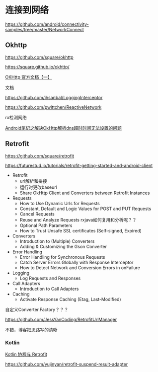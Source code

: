 # 连接到网络

https://github.com/android/connectivity-samples/tree/master/NetworkConnect



## Okhttp

https://github.com/square/okhttp

https://square.github.io/okhttp/

[OKHttp 官方文档【一】](https://blog.csdn.net/xiaxl/article/details/107702122)

文档

https://github.com/ihsanbal/LoggingInterceptor

https://github.com/pwittchen/ReactiveNetwork

rx检测网络



[Android笔记之解决OkHttp解析dns超时时间无法设置的问题](https://blog.csdn.net/quwei3930921/article/details/85336552)

## Retrofit

https://github.com/square/retrofit

https://futurestud.io/tutorials/retrofit-getting-started-and-android-client

+ Retrofit
  + url解析和拼接
  + 运行时更改baseurl
  + Share OkHttp Client and Converters between Retrofit Instances
+ Requests
  + How to Use Dynamic Urls for Requests
  + Constant, Default and Logic Values for POST and PUT Requests
  + Cancel Requests
  + Reuse and Analyze Requests rxjava如何复用和分析呢？？
  + Optional Path Parameters
  + How to Trust Unsafe SSL certificates (Self-signed, Expired)
+ Converters
  + Introduction to (Multiple) Converters
  + Adding & Customizing the Gson Converter
+ Error Handling
  + Error Handling for Synchronous Requests
  + Catch Server Errors Globally with Response Interceptor
  + How to Detect Network and Conversion Errors in onFailure
+ Logging
  + Log Requests and Responses
+ Call Adapters
  + Introduction to Call Adapters
+ Caching
  + Activate Response Caching (Etag, Last-Modified)



自定义Converter.Factory？？？

https://github.com/JessYanCoding/RetrofitUrlManager

不错，博客把思路写的清晰

### Kotlin

[Kotlin 协程与 Retrofit](https://blog.yujinyan.me/posts/kotlin-coroutine-retrofit/)

https://github.com/yujinyan/retrofit-suspend-result-adapter